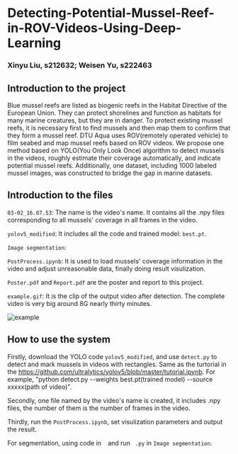 # Detecting-Potential-Mussel-Reef-in-ROV-Videos-Using-Deep-Learning
### Xinyu Liu, s212632; Weisen Yu, s222463

## Introduction to the project
Blue mussel reefs are listed as biogenic reefs in the Habitat Directive of the European Union. They can protect shorelines and function as habitats for many marine creatures, but they are in danger. To protect existing mussel reefs, it is necessary first to find mussels and then map them to confirm that they form a mussel reef. DTU Aqua uses ROV(remotely operated vehicle) to film seabed and map mussel reefs based on ROV videos. We propose one method based on YOLO(You Only Look Once) algorithm to detect mussels in the videos, roughly estimate their coverage automatically, and indicate potential mussel reefs. Additionally, one dataset, including 1000 labeled mussel images, was constructed to bridge the gap in marine datasets.

## Introduction to the files

`03-02_16.07.53`: The name is the video's name. It contains all the .npy files corresponding to all mussels' coverage in all frames in the video.

`yolov5_modified`: It includes all the code and trained model: `best.pt`.

`Image segmentation`: 

`PostProcess.ipynb`: It is used to load mussels' coverage information in the video and adjust unreasonable data, finally doing result visulization.

`Poster.pdf` and `Report.pdf` are the poster and report to this project.

`example.gif`: It is the clip of the output video after detection. The complete video is very big around 8G nearly thirty minutes.

![example](https://github.com/3505473356/Detecting-Potential-Mussel-Reef-in-ROV-Videos-Using-Deep-Learning/blob/main/example.gif)

## How to use the system

Firstly, download the YOLO code `yolov5_modified`, and use `detect.py` to detect and mark mussels in videos with rectangles. Same as the turtorial in the https://github.com/ultralytics/yolov5/blob/master/tutorial.ipynb. For example, "python detect.py --weights best.pt(trained model) --source xxxxx(path of video)".

Secondly, one file named by the video's name is created, it includes .npy files, the number of them is the number of frames in the video.

Thirdly, run the `PostProcess.ipynb`, set visulization parameters and output the result.

For segmentation, using code in ` ` and run ` .py` in `Image segmentation`.
